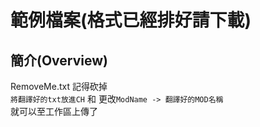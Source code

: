 #  範例檔案(格式已經排好請下載)
## 簡介(Overview) 
RemoveMe.txt 記得砍掉  
`將翻譯好的txt放進CH` 和 更改`ModName -> 翻譯好的MOD名稱`  
就可以至工作區上傳了  
